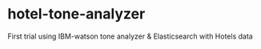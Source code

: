 # hotel-tone-analyzer
First trial using IBM-watson tone analyzer &amp; Elasticsearch with Hotels data
